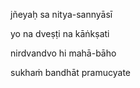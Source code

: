 jñeyaḥ sa nitya-sannyāsī

yo na dveṣṭi na kāṅkṣati

nirdvandvo hi mahā-bāho

sukhaṁ bandhāt pramucyate